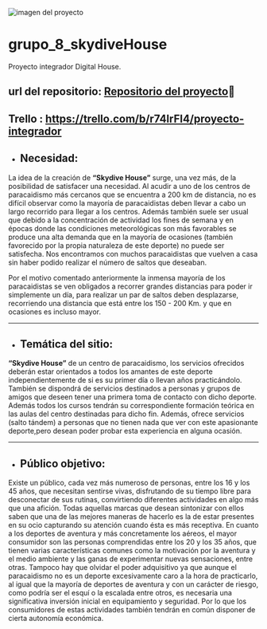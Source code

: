 ![imagen del proyecto](/public/img/skydives_home.png "imágen del proyecto")

# grupo_8_skydiveHouse
Proyecto integrador Digital House.

## url del repositorio: [Repositorio del proyecto](https://github.com/Gonzatdf/grupo_8_skydiveHouse.git "url del repositorio"):rocket:

## Trello : https://trello.com/b/r74lrFI4/proyecto-integrador

+ ##  Necesidad:

La idea de la creación de **“Skydive House”** surge, una vez más, de la posibilidad de
satisfacer una necesidad. Al acudir a uno de los centros de paracaidismo más cercanos que se encuentra a 200 km de distancia, no es difícil observar como la mayoría de paracaidistas  deben llevar a cabo un largo recorrido para llegar a los centros. Además también suele ser usual que debido a la concentración de actividad los fines de semana y en épocas donde las condiciones meteorológicas son más favorables se produce una alta demanda que en la mayoría de ocasiones (también favorecido por la propia naturaleza de este deporte) no puede ser satisfecha. Nos encontramos con muchos paracaidistas que vuelven a casa sin haber podido realizar el número de saltos que deseaban.

Por el motivo comentado anteriormente la inmensa mayoría de los paracaidistas se ven obligados a recorrer grandes distancias para poder ir simplemente un día, para realizar un par de saltos deben desplazarse, recorriendo una distancia que está entre los 150 - 200 Km.  y que en ocasiones es incluso mayor.
___
+ ## Temática del sitio:

**“Skydive House”** de un centro de paracaidismo, los servicios ofrecidos
deberán estar orientados a todos los amantes de este deporte independientemente de si es su primer día o llevan años practicándolo. También se dispondrá de servicios destinados a personas y grupos de amigos que deseen tener una primera toma de contacto con dicho deporte. Además todos los cursos tendrán su correspondiente formación teórica en las aulas del centro destinadas para dicho fin.
 Además, ofrece servicios (salto tándem) a personas que no tienen nada que ver con este apasionante deporte,pero desean poder probar esta experiencia en alguna ocasión.
___
+ ## Público objetivo:

Existe un público, cada vez más numeroso de personas, entre los 16 y los 45 años, que
necesitan sentirse vivas, disfrutando de su tiempo libre para desconectar de sus rutinas,
convirtiendo diferentes actividades en algo más que una afición. Todas aquellas marcas
que desean sintonizar con ellos saben que una de las mejores maneras de hacerlo es la
de estar presentes en su ocio capturando su atención cuando ésta es más receptiva. En cuanto a los deportes de aventura y más concretamente los aéreos, el mayor consumidor son las personas comprendidas entre los 20 y los 35 años, que tienen varias características comunes como la motivación por la aventura y el medio ambiente y las ganas de experimentar nuevas sensaciones, entre otras. Tampoco hay que olvidar el poder adquisitivo ya que aunque el paracaidismo no es un deporte excesivamente caro a la hora de practicarlo, al igual que la mayoría de deportes de aventura y con un carácter de riesgo, como podría ser el esquí o la escalada entre otros, es necesaria una significativa inversión inicial en equipamiento y seguridad. Por lo que los consumidores de estas actividades también tendrán en común disponer de cierta autonomía económica.

